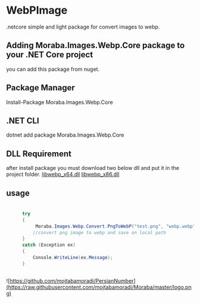 # WebPImage
.netcore simple and light package for convert images to webp.

## Adding Moraba.Images.Webp.Core package to your .NET Core project

  you can add this package from nuget.

## Package Manager
   Install-Package Moraba.Images.Webp.Core 
## .NET CLI 
   dotnet add package Moraba.Images.Webp.Core 
  
## DLL Requirement  
   after install package you must download two below dll and put it in the project folder.
   [libwebp_x64.dll](https://github.com/mojtabamoradi/WebPImage/raw/master/Image.Webp/libwebp_x64.dll)
   [libwebp_x86.dll](https://github.com/mojtabamoradi/WebPImage/raw/master/Image.Webp/libwebp_x86.dll)
   
## usage

```c#

      try
      {
           Moraba.Images.Webp.Convert.PngToWebP("test.png", "webp.webp", 440, 200);
          //convert png image to webp and save on local path
      }
      catch (Exception ex)
      {
          Console.WriteLine(ex.Message);
      } 

``` 
##
![https://github.com/mojtabamoradi/PersianNumber](https://raw.githubusercontent.com/mojtabamoradi/Moraba/master/logo.png)

